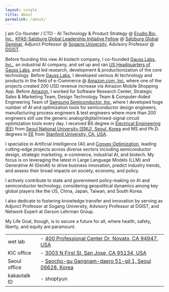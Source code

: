 ```yaml
---
layout: single
title: About
permalink: /about/
---
```


<head>
	<link rel="stylesheet" href="/resource/styles.css">
</head>

<p>
	<a href="https://www.linkedin.com/in/sungheeyun/">I</a> am Co-founder / CTO - AI Technology &amp; Product Strategy
	@
	<a href="https://sungheeyun-erudio.github.io/">Erudio Bio, Inc.</a>,
	<a href="https://www.salzburgglobal.org/people?userID=55317&eventID=11076">KFAS-Salzburg Global Leadership Initiative Fellow</a>
	@
	<a href="https://www.salzburgglobal.org/">Salzburg Global Seminar</a>,
	Adjunct Professor
	@
	<a href="https://ee.sogang.ac.kr/eng/employee/professor03.php">Sogang University</a>,
	Advisory Professor
	@
	<a href="https://www.dgist.ac.kr/en_eecs/?bo_table=eng2_1&sca=Advisory+Professor">DGIST</a>.
</p>
<p>
	Before founding this new AI biotech company,
	I co-founded <a href="https://www.gausslabs.ai/">Gauss Labs, Inc.</a>, an industrial AI company,
	and set up and ran <a href="https://maps.app.goo.gl/v2cLgonB46fL9CPh8">US Headquarters of Gauss Labs</a>,
	and
	led research, development &amp; productionization of the core technology.
	Before <a href="https://www.gausslabs.ai/">Gauss Labs</a>, I developed various AI technology and products
	in the field of e-Commerce @ <a href="https://www.amazon.com/">Amazon.com, Inc.</a> where one of the projects
	created 200 USD revenue increase via Amazon Mobile Shopping App.
	Before <a href="https:///www.amazon.com/">Amazon</a>,
	I worked for
		Software Research Center,
		Strategic Sales &amp; Marketing Team,
		Design Technology Team
		&amp;
		Computer-Aided Engineering Team
		of <a href="https://semiconductor.samsung.com/">Samsung Semiconductor, Inc.</a>
	where
		I developed huge number of
		AI and optimization tools
		for semiconductor design engineers, manufacturing process engineers &amp; test engineers
	where
		more than 200 engineers still use the generic analog/digital/mixed-signal circuit optimization tools
		every day.
	I received BS degree
	in <a href="https://eng.snu.ac.kr/snuEng/main/contents.do?menuNo=200084">Electrical Engineering (EE)</a>
	from <a href="https://en.snu.ac.kr/index.html">Seoul National University (SNU), Seoul, Korea</a>
	and MS and Ph.D. degrees in <a href="https://ee.stanford.edu/">EE</a>
	from <a href="http://stanford.edu">Stanford University, CA, USA</a>.
</p>

<p>
	I specialize in Artificial Intelligence (AI) and <a href="https://ee.stanford.edu/">Convex Optimization</a>, leading cutting-edge projects across diverse sectors including semiconductor design, strategic marketing, e-commerce, industrial AI, and biotech. My focus is on leveraging the latest in Large Language Models (LLM) and Generative AI (GenAI) to drive business innovation, predict industry trends, and assess their broad impacts on society, economy, and policy.
</p>

<p>
	I actively contribute to state and government policy-making on AI and semiconductor technology, considering geopolitical dynamics among key global players like the US, China, Japan, Taiwan, and South Korea.
</p>

<p>
	I also dedicate to fostering knowledge transfer and innovation
	by serving as Adjunct Professor at Sogang University,
	Advisory Professor at DGIST,
	and Network Expert at Gerson Lehrman Group.
</p>

<p>
	My Life Goal, though, is to secure a future for all, where health, safety, liberty, and equity are paramount.
</p>

<!--
&ndash; kakaotalk ID - shoptyun
<br>
&ndash; wet lab - <a href="https://maps.app.goo.gl/Am64VJtCjxss6Vgz8">400 Professional Center Dr, Novato, CA 94947, USA</a>
<br>
&ndash; KIC office - <a href="https://maps.app.goo.gl/EQR3rsKcMmDqNELH6">3003 N First St, San Jose, CA 95134, USA</a>
<br>
&ndash; Seoul office - <a href="https://naver.me/GPrFr8UZ">Seocho-gu Gangnam-daero 51-gil 1, Seoul 06628, Korea</a>
-->

<table class="borderless-table">
<tr>
	<td>wet lab</td><td>- <a href="https://maps.app.goo.gl/Am64VJtCjxss6Vgz8">400 Professional Center Dr, Novato, CA 94947, USA</a></td>
</tr>
<tr>
	<td>KIC office</td><td>- <a href="https://maps.app.goo.gl/EQR3rsKcMmDqNELH6">3003 N First St, San Jose, CA 95134, USA</a></td>
</tr>
<tr>
	<td>Seoul office</td><td>- <a href="https://naver.me/GPrFr8UZ">Seocho-gu Gangnam-daero 51-gil 1, Seoul 06628, Korea</a></td>
</tr>
<tr>
	<td>kakaotalk ID</td><td>- shoptyun</td>
</tr>
</table>

